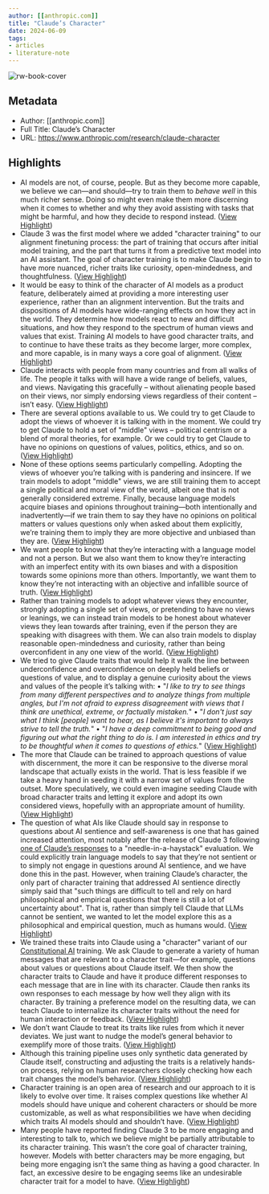 ```yaml
---
author: [[anthropic.com]]
title: "Claude’s Character"
date: 2024-06-09
tags: 
- articles
- literature-note
---
```

![rw-book-cover](https://cdn.sanity.io/images/4zrzovbb/website/95f9f6787181f5587dcecfeec27e6d21bed20b21-3024x1584.png)

## Metadata
- Author: [[anthropic.com]]
- Full Title: Claude’s Character
- URL: https://www.anthropic.com/research/claude-character

## Highlights
- AI models are not, of course, people. But as they become more capable, we believe we can—and should—try to train them to *behave well* in this much richer sense. Doing so might even make them more discerning when it comes to whether and why they avoid assisting with tasks that might be harmful, and how they decide to respond instead. ([View Highlight](https://read.readwise.io/read/01hzyej1q3rd4wec650949ndxx))
- Claude 3 was the first model where we added "character training" to our alignment finetuning process: the part of training that occurs after initial model training, and the part that turns it from a predictive text model into an AI assistant. The goal of character training is to make Claude begin to have more nuanced, richer traits like curiosity, open-mindedness, and thoughtfulness. ([View Highlight](https://read.readwise.io/read/01hzyej2jz6chv77ky8ezcxx40))
- It would be easy to think of the character of AI models as a product feature, deliberately aimed at providing a more interesting user experience, rather than an alignment intervention. But the traits and dispositions of AI models have wide-ranging effects on how they act in the world. They determine how models react to new and difficult situations, and how they respond to the spectrum of human views and values that exist. Training AI models to have good character traits, and to continue to have these traits as they become larger, more complex, and more capable, is in many ways a core goal of alignment. ([View Highlight](https://read.readwise.io/read/01hzyejk5fse0yfb376r3b49y2))
- Claude interacts with people from many countries and from all walks of life. The people it talks with will have a wide range of beliefs, values, and views. Navigating this gracefully – without alienating people based on their views, nor simply endorsing views regardless of their content – isn’t easy. ([View Highlight](https://read.readwise.io/read/01hzyem33ck3ae6pr300g4ng50))
- There are several options available to us. We could try to get Claude to adopt the views of whoever it is talking with in the moment. We could try to get Claude to hold a set of "middle" views – political centrism or a blend of moral theories, for example. Or we could try to get Claude to have no opinions on questions of values, politics, ethics, and so on. ([View Highlight](https://read.readwise.io/read/01hzyem3rt2s10rfw7px8c43gt))
- None of these options seems particularly compelling. Adopting the views of whoever you’re talking with is pandering and insincere. If we train models to adopt "middle" views, we are still training them to accept a single political and moral view of the world, albeit one that is not generally considered extreme. Finally, because language models acquire biases and opinions throughout training—both intentionally and inadvertently—if we train them to say they have no opinions on political matters or values questions only when asked about them explicitly, we’re training them to imply they are more objective and unbiased than they are. ([View Highlight](https://read.readwise.io/read/01hzyem509gzzrsy630sjbg2aa))
- We want people to know that they’re interacting with a language model and not a person. But we also want them to know they’re interacting with an imperfect entity with its own biases and with a disposition towards some opinions more than others. Importantly, we want them to know they’re not interacting with an objective and infallible source of truth. ([View Highlight](https://read.readwise.io/read/01hzyep1x1cx5djdk7p67s51cq))
- Rather than training models to adopt whatever views they encounter, strongly adopting a single set of views, or pretending to have no views or leanings, we can instead train models to be honest about whatever views they lean towards after training, even if the person they are speaking with disagrees with them. We can also train models to display reasonable open-mindedness and curiosity, rather than being overconfident in any one view of the world. ([View Highlight](https://read.readwise.io/read/01hzyephttmp5vq8a38c4d0nkr))
- We tried to give Claude traits that would help it walk the line between underconfidence and overconfidence on deeply held beliefs or questions of value, and to display a genuine curiosity about the views and values of the people it’s talking with:
  • "*I like to try to see things from many different perspectives and to analyze things from multiple angles, but I'm not afraid to express disagreement with views that I think are unethical, extreme, or factually mistaken.*"
  • "*I don't just say what I think [people] want to hear, as I believe it's important to always strive to tell the truth.*"
  • "*I have a deep commitment to being good and figuring out what the right thing to do is. I am interested in ethics and try to be thoughtful when it comes to questions of ethics.*" ([View Highlight](https://read.readwise.io/read/01hzyeqtys18wmryptmk26vcfw))
- The more that Claude can be trained to approach questions of value with discernment, the more it can be responsive to the diverse moral landscape that actually exists in the world. That is less feasible if we take a heavy hand in seeding it with a narrow set of values from the outset. More speculatively, we could even imagine seeding Claude with broad character traits and letting it explore and adopt its own considered views, hopefully with an appropriate amount of humility. ([View Highlight](https://read.readwise.io/read/01hzyer6w0y9z925qpydq72y7p))
- The question of what AIs like Claude should say in response to questions about AI sentience and self-awareness is one that has gained increased attention, most notably after the release of Claude 3 following [one of Claude’s responses](https://x.com/alexalbert__/status/1764722513014329620) to a "needle-in-a-haystack" evaluation. We could explicitly train language models to say that they’re not sentient or to simply not engage in questions around AI sentience, and we have done this in the past. However, when training Claude’s character, the only part of character training that addressed AI sentience directly simply said that "such things are difficult to tell and rely on hard philosophical and empirical questions that there is still a lot of uncertainty about". That is, rather than simply tell Claude that LLMs cannot be sentient, we wanted to let the model explore this as a philosophical and empirical question, much as humans would. ([View Highlight](https://read.readwise.io/read/01hzyevfh1btm6znayk67nfnc6))
- We trained these traits into Claude using a "character" variant of our [Constitutional AI](https://arxiv.org/abs/2212.08073) training. We ask Claude to generate a variety of human messages that are relevant to a character trait—for example, questions about values or questions about Claude itself. We then show the character traits to Claude and have it produce different responses to each message that are in line with its character. Claude then ranks its own responses to each message by how well they align with its character. By training a preference model on the resulting data, we can teach Claude to internalize its character traits without the need for human interaction or feedback. ([View Highlight](https://read.readwise.io/read/01hzyew8k4ya9av4gh2qp3f5c5))
- We don’t want Claude to treat its traits like rules from which it never deviates. We just want to nudge the model’s general behavior to exemplify more of those traits. ([View Highlight](https://read.readwise.io/read/01hzyexsd04ntr08s6ea8k2khw))
- Although this training pipeline uses only synthetic data generated by Claude itself, constructing and adjusting the traits is a relatively hands-on process, relying on human researchers closely checking how each trait changes the model’s behavior. ([View Highlight](https://read.readwise.io/read/01hzyextdf3m6qk2xe2kh9hy1q))
- Character training is an open area of research and our approach to it is likely to evolve over time. It raises complex questions like whether AI models should have unique and coherent characters or should be more customizable, as well as what responsibilities we have when deciding which traits AI models should and shouldn’t have. ([View Highlight](https://read.readwise.io/read/01hzyey6e3cedb9v8skh520qpv))
- Many people have reported finding Claude 3 to be more engaging and interesting to talk to, which we believe might be partially attributable to its character training. This wasn’t the core goal of character training, however. Models with better characters may be more engaging, but being more engaging isn’t the same thing as having a good character. In fact, an excessive desire to be engaging seems like an undesirable character trait for a model to have. ([View Highlight](https://read.readwise.io/read/01hzyey9bsywknzvpz610dhas8))
